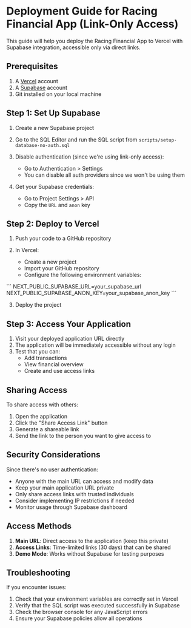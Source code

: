 # Deployment Guide for Racing Financial App (Link-Only Access)

This guide will help you deploy the Racing Financial App to Vercel with Supabase integration, accessible only via direct links.

## Prerequisites

1. A [Vercel](https://vercel.com) account
2. A [Supabase](https://supabase.com) account
3. Git installed on your local machine

## Step 1: Set Up Supabase

1. Create a new Supabase project
2. Go to the SQL Editor and run the SQL script from `scripts/setup-database-no-auth.sql`
3. Disable authentication (since we're using link-only access):
   - Go to Authentication > Settings
   - You can disable all auth providers since we won't be using them

4. Get your Supabase credentials:
   - Go to Project Settings > API
   - Copy the `URL` and `anon` key

## Step 2: Deploy to Vercel

1. Push your code to a GitHub repository

2. In Vercel:
   - Create a new project
   - Import your GitHub repository
   - Configure the following environment variables:

\`\`\`
NEXT_PUBLIC_SUPABASE_URL=your_supabase_url
NEXT_PUBLIC_SUPABASE_ANON_KEY=your_supabase_anon_key
\`\`\`

3. Deploy the project

## Step 3: Access Your Application

1. Visit your deployed application URL directly
2. The application will be immediately accessible without any login
3. Test that you can:
   - Add transactions
   - View financial overview
   - Create and use access links

## Sharing Access

To share access with others:

1. Open the application
2. Click the "Share Access Link" button
3. Generate a shareable link
4. Send the link to the person you want to give access to

## Security Considerations

Since there's no user authentication:
- Anyone with the main URL can access and modify data
- Keep your main application URL private
- Only share access links with trusted individuals
- Consider implementing IP restrictions if needed
- Monitor usage through Supabase dashboard

## Access Methods

1. **Main URL**: Direct access to the application (keep this private)
2. **Access Links**: Time-limited links (30 days) that can be shared
3. **Demo Mode**: Works without Supabase for testing purposes

## Troubleshooting

If you encounter issues:

1. Check that your environment variables are correctly set in Vercel
2. Verify that the SQL script was executed successfully in Supabase
3. Check the browser console for any JavaScript errors
4. Ensure your Supabase policies allow all operations
